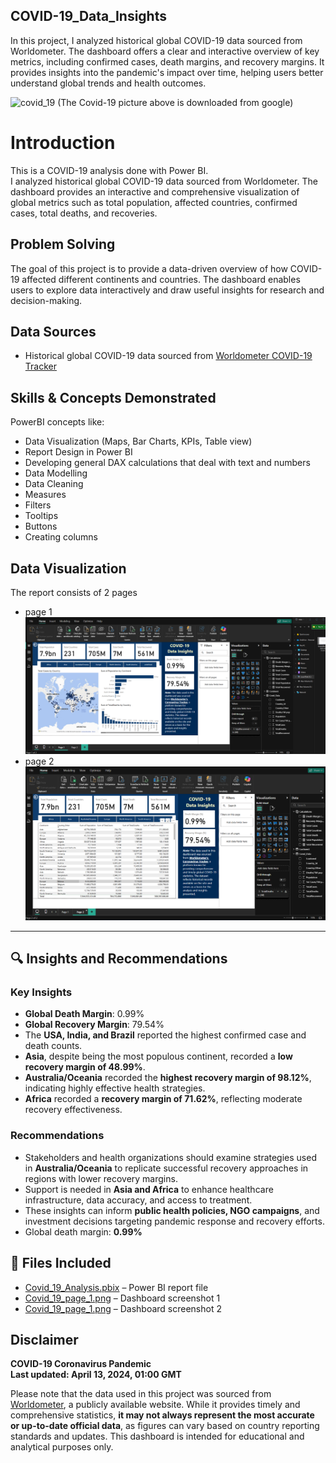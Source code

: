 ## COVID-19_Data_Insights
In this project, I analyzed historical global COVID-19 data sourced from Worldometer. The dashboard offers a clear and interactive overview of key metrics, including confirmed cases, death margins, and recovery margins. It provides insights into the pandemic's impact over time, helping users better understand global trends and health outcomes. 

![covid_19](https://github.com/user-attachments/assets/7de019a7-2b89-421b-95cb-f108e11f7901)
(The Covid-19 picture above is downloaded from google)


# Introduction

This is a COVID-19 analysis done with Power BI.  
I analyzed historical global COVID-19 data sourced from Worldometer. The dashboard provides an interactive and comprehensive visualization of global metrics such as total population, affected countries, confirmed cases, total deaths, and recoveries.

## Problem Solving
The goal of this project is to provide a data-driven overview of how COVID-19 affected different continents and countries. The dashboard enables users to explore data interactively and draw useful insights for research and decision-making.

## Data Sources
-  Historical global COVID-19 data sourced from [Worldometer COVID-19 Tracker](https://www.worldometers.info/coronavirus/)

## Skills & Concepts Demonstrated
PowerBI concepts like:
- Data Visualization (Maps, Bar Charts, KPIs, Table view)
- Report Design in Power BI
- Developing general DAX calculations that deal with text and numbers
- Data Modelling
- Data Cleaning
- Measures
- Filters
- Tooltips
- Buttons
- Creating columns

## Data Visualization
The report consists of 2 pages
- page 1 ![page 1](Covid_19_page_1.png)
- page 2 ![page 2](Covid_19_page_2.png)

---

## 🔍 Insights and Recommendations

### **Key Insights**
- **Global Death Margin**: 0.99%  
- **Global Recovery Margin**: 79.54%  
- The **USA, India, and Brazil** reported the highest confirmed case and death counts.  
- **Asia**, despite being the most populous continent, recorded a **low recovery margin of 48.99%**.  
- **Australia/Oceania** recorded the **highest recovery margin of 98.12%**, indicating highly effective health strategies.  
- **Africa** recorded a **recovery margin of 71.62%**, reflecting moderate recovery effectiveness.

### **Recommendations**
- Stakeholders and health organizations should examine strategies used in **Australia/Oceania** to replicate successful recovery approaches in regions with lower recovery margins.
- Support is needed in **Asia and Africa** to enhance healthcare infrastructure, data accuracy, and access to treatment.
- These insights can inform **public health policies, NGO campaigns**, and investment decisions targeting pandemic response and recovery efforts.
- Global death margin: **0.99%**

## 📂 Files Included

- [Covid_19_Analysis.pbix](./Covid_19_Analysis.pbix) – Power BI report file  
- [Covid_19_page_1.png](./Covid_19_page_1.png) – Dashboard screenshot 1
- [Covid_19_page_1.png](./Covid_19_page_2.png) – Dashboard screenshot 2



## Disclaimer  
**COVID-19 Coronavirus Pandemic**  
**Last updated: April 13, 2024, 01:00 GMT**  

Please note that the data used in this project was sourced from [Worldometer](https://www.worldometers.info/coronavirus/), a publicly available website. While it provides timely and comprehensive statistics, **it may not always represent the most accurate or up-to-date official data**, as figures can vary based on country reporting standards and updates. This dashboard is intended for educational and analytical purposes only.


